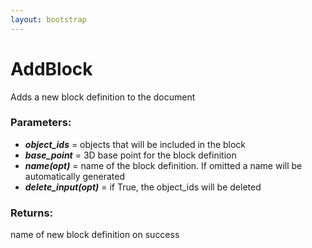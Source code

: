 ```yaml
---
layout: bootstrap
---
```


# AddBlock

Adds a new block definition to the document
          

### Parameters:

- ***object_ids*** = objects that will be included in the block
- ***base_point*** = 3D base point for the block definition
- ***name(opt)*** = name of the block definition. If omitted a name will be
  automatically generated
- ***delete_input(opt)*** = if True, the object_ids will be deleted
        

### Returns:


name of new block definition on success
        


